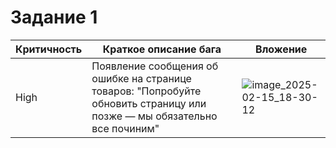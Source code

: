 # Задание 1
Критичность | Краткое описание бага | Вложение
--- | --- | ---
High | Появление сообщения об ошибке на странице товаров: "Попробуйте обновить страницу или позже  —  мы обязательно все починим" | ![image_2025-02-15_18-30-12](https://github.com/user-attachments/assets/458dadbd-f597-4695-ad20-9af824c3bacb)



